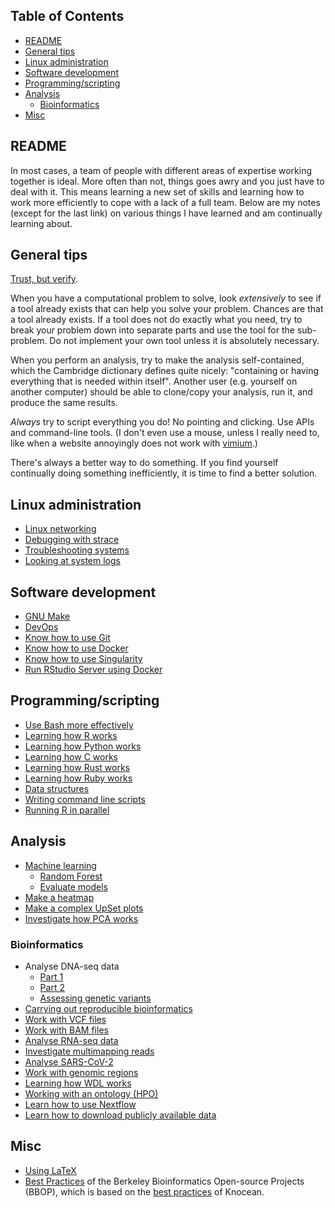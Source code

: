 ## Table of Contents

  - [README](#readme)
  - [General tips](#general-tips)
  - [Linux administration](#linux-administration)
  - [Software development](#software-development)
  - [Programming/scripting](#programmingscripting)
  - [Analysis](#analysis)
    - [Bioinformatics](#bioinformatics)
  - [Misc](#misc)

## README

In most cases, a team of people with different areas of expertise working
together is ideal. More often than not, things goes awry and you just have to
deal with it. This means learning a new set of skills and learning how to work
more efficiently to cope with a lack of a full team. Below are my notes (except
for the last link) on various things I have learned and am continually learning
about.

## General tips

[Trust, but verify](https://en.wikipedia.org/wiki/Trust,_but_verify).

When you have a computational problem to solve, look _extensively_ to see if a
tool already exists that can help you solve your problem. Chances are that a
tool already exists. If a tool does not do exactly what you need, try to break
your problem down into separate parts and use the tool for the sub-problem. Do
not implement your own tool unless it is absolutely necessary.

When you perform an analysis, try to make the analysis self-contained, which
the Cambridge dictionary defines quite nicely: "containing or having everything
that is needed within itself". Another user (e.g. yourself on another computer)
should be able to clone/copy your analysis, run it, and produce the same
results.

_Always_ try to script everything you do! No pointing and clicking. Use APIs
and command-line tools. (I don't even use a mouse, unless I really need to,
like when a website annoyingly does not work with
[vimium](https://github.com/philc/vimium).)

There's always a better way to do something. If you find yourself continually
doing something inefficiently, it is time to find a better solution.

## Linux administration

* [Linux networking](https://github.com/davetang/learning_linux/blob/main/networking.md)
* [Debugging with strace](https://github.com/davetang/learning_linux/blob/main/strace.md)
* [Troubleshooting systems](https://github.com/davetang/learning_linux/blob/main/trouble.md)
* [Looking at system logs](https://github.com/davetang/learning_linux/blob/main/logs.md)

## Software development

* [GNU Make](https://davetang.org/muse/2015/05/31/learning-about-makefiles/)
* [DevOps](https://github.com/davetang/learning_linux/blob/main/devops.md)
* [Know how to use Git](https://github.com/davetang/getting_started_with_git)
* [Know how to use Docker](https://github.com/davetang/learning_docker)
* [Know how to use Singularity](https://github.com/davetang/learning_singularity)
* [Run RStudio Server using Docker](https://davetang.org/muse/2021/04/24/running-rstudio-server-with-docker/)

## Programming/scripting

* [Use Bash more effectively](https://github.com/davetang/learning_bash)
* [Learning how R works](https://github.com/davetang/learning_r)
* [Learning how Python works](https://github.com/davetang/learning_python)
* [Learning how C works](https://github.com/davetang/getting_started_with_c)
* [Learning how Rust works](https://github.com/davetang/learning_rust)
* [Learning how Ruby works](https://github.com/davetang/learning_ruby)
* [Data structures](https://davetang.github.io/bioinformatics_tips/data_struct.html)
* [Writing command line scripts](https://davetang.github.io/bioinformatics_tips/get_option.html)
* [Running R in parallel](https://davetang.github.io/muse/parallel.html)

## Analysis

* [Machine learning](https://github.com/davetang/machine_learning)
    * [Random Forest](https://github.com/davetang/learning_random_forest)
    * [Evaluate models](https://github.com/davetang/machine_learning/tree/main/evaluation)
* [Make a heatmap](https://davetang.github.io/muse/pheatmap.html)
* [Make a complex UpSet plots](https://davetang.github.io/muse/complex_upset.html)
* [Investigate how PCA works](https://davetang.github.io/muse/pca.html)

### Bioinformatics

* Analyse DNA-seq data
    * [Part 1](https://davetang.org/muse/2015/07/24/dna-sequencing-data/)
    * [Part 2](https://davetang.org/muse/2015/12/16/getting-acquainted-analysing-dna-sequencing-data/)
    * [Assessing genetic variants](https://davetang.org/muse/2016/10/31/assessing-genetic-variants/)
* [Carrying out reproducible bioinformatics](https://github.com/davetang/reproducible_bioinformatics)
* [Work with VCF files](https://github.com/davetang/learning_vcf_file)
* [Work with BAM files](https://github.com/davetang/learning_bam_file)
* [Analyse RNA-seq data](https://github.com/davetang/rnaseq)
* [Investigate multimapping reads](https://github.com/davetang/multimapping)
* [Analyse SARS-CoV-2](https://github.com/davetang/sars_cov_2)
* [Work with genomic regions](https://github.com/davetang/defining_genomic_regions)
* [Learning how WDL works](https://github.com/davetang/learning_wdl)
* [Working with an ontology (HPO)](https://github.com/davetang/human_phenotype_ontology)
* [Learn how to use Nextflow](https://github.com/davetang/learning_nextflow)
* [Learn how to download publicly available data](https://github.com/davetang/research_parasite)

## Misc

* [Using LaTeX](https://github.com/davetang/getting_started_with_latex)
* [Best Practices](https://berkeleybop.github.io/best_practice/) of the
  Berkeley Bioinformatics Open-source Projects (BBOP), which is based on the
  [best practices](https://github.com/knocean/practises) of Knocean.
